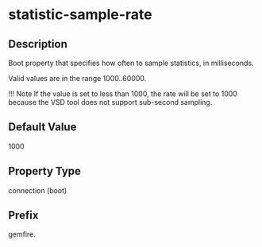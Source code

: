 # statistic-sample-rate

## Description

Boot property that specifies how often to sample statistics, in milliseconds.

Valid values are in the range 1000..60000.

!!! Note
	If the value is set to less than 1000, the rate will be set to 1000 because the VSD tool does not support sub-second sampling.

## Default Value

1000

## Property Type

connection (boot)

## Prefix

gemfire.
